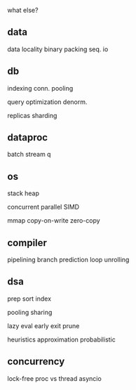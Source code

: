 ---
---
what else?

## data 
data locality
binary packing
seq. io

## db
indexing
conn. pooling

query optimization
denorm.

replicas
sharding

## dataproc 
batch
stream
q

## os 
stack
heap

concurrent
parallel
SIMD

mmap
copy-on-write
zero-copy

## compiler
pipelining
branch prediction
loop unrolling

## dsa 
prep
sort
index

pooling
sharing

lazy eval
early exit
prune

heuristics
approximation
probabilistic

## concurrency
lock-free
proc vs thread
asyncio


